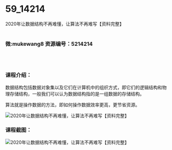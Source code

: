 # 59_14214
2020年让数据结构不再难懂，让算法不再难写【资料完整】
<br/></br>
<h3>微:mukewang8 资源编号：5214214</h3>
<br/></br>
<h3>课程介绍：</h3>
<p><a title="查看与 数据结构 相关的文章" target="_blank">数据结构</a>包括数据对象集以及它们在计算机中的组织方式，即它们的逻辑结构和物理存储结构，一般我们可以认为<a title="查看与 数据结构 相关的文章" target="_blank">数据结构</a>指的是一组数据的存储结构。</p>
<p>算法就是操作数据的方法，即如何操作数据效率更高，更节省资源。</p>
<p><img src="https://www.ko996.com/wp-content/uploads/img/2020/07/1-14-300x190.png" alt="2020年让数据结构不再难懂，让算法不再难写【资料完整】"></p>
<div class="info-desc">
<h3>课程截图：</h3>
<p><img src="https://www.ko996.com/wp-content/uploads/img/2020/07/2-18.png" alt="2020年让数据结构不再难懂，让算法不再难写【资料完整】"></p>


			
</div>

